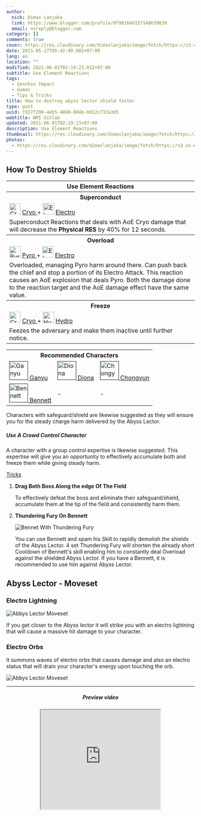 ```yaml
---
author:
  nick: Dimas Lanjaka
  link: https://www.blogger.com/profile/07981649157148639830
  email: noreply@blogger.com
category: []
comments: true
cover: https://res.cloudinary.com/dimaslanjaka/image/fetch/https://s3.us-east-1.amazonaws.com/gamewith-en/article_tools%2Fgenshin-impact%2Fgacha%2Fcryo_icon.png
date: 2021-05-27T05:42:00.002+07:00
lang: en
location: ""
modified: 2021-06-01T02:19:23.012+07:00
subtitle: Use Element Reactions
tags:
  - Genshin Impact
  - Games
  - Tips & Tricks
title: How to destroy abyss lector shield faster
type: post
uuid: fd27f290-4eb5-4888-804b-0d12c732a3d5
webtitle: WMI Gitlab
updated: 2021-06-01T02:19:23+07:00
description: Use Element Reactions
thumbnail: https://res.cloudinary.com/dimaslanjaka/image/fetch/https://s3.us-east-1.amazonaws.com/gamewith-en/article_tools%2Fgenshin-impact%2Fgacha%2Fcryo_icon.png
photos:
  - https://res.cloudinary.com/dimaslanjaka/image/fetch/https://s3.us-east-1.amazonaws.com/gamewith-en/article_tools%2Fgenshin-impact%2Fgacha%2Fcryo_icon.png
---
```


<section id="bootstrap-wrapper" class="carticle">    <h2>How To Destroy Shields</h2>    <div id="elemental" class="mb-2">        <table>            <tbody>                <tr>                    <th colspan="3">Use Element Reactions</th>                </tr>                <tr>                    <th>Superconduct</th>                </tr>                <tr>                    <td>                        <img src="https://res.cloudinary.com/dimaslanjaka/image/fetch/https://s3.us-east-1.amazonaws.com/gamewith-en/article_tools%2Fgenshin-impact%2Fgacha%2Fcryo_icon.png" width="30px" height="30px" alt="Cryo">                        <a href=""> Cryo </a>                        +                         <img src="https://res.cloudinary.com/dimaslanjaka/image/fetch/https://s3.us-east-1.amazonaws.com/gamewith-en/article_tools%2Fgenshin-impact%2Fgacha%2Felectro_icon.png" width="30px" height="30px" alt="Electro">                        <a href=""> Electro </a>                    </td>                </tr>                <tr>                    <td>                        Superconduct Reactions that deals with AoE Cryo damage that will decrease the <b>Physical RES</b> by 40% for 12 seconds.                     </td>                </tr>                <tr>                    <th>Overload</th>                </tr>                <tr>                    <td>                        <img src="https://res.cloudinary.com/dimaslanjaka/image/fetch/https://s3.us-east-1.amazonaws.com/gamewith-en/article_tools%2Fgenshin-impact%2Fgacha%2Fpyro_icon.png" width="30px" height="30px" alt="Pyro">                        <a href=""> Pyro </a>                        +                         <img src="https://res.cloudinary.com/dimaslanjaka/image/fetch/https://s3.us-east-1.amazonaws.com/gamewith-en/article_tools%2Fgenshin-impact%2Fgacha%2Felectro_icon.png" width="30px" height="30px" alt="Electro">                        <a href=""> Electro </a>                    </td>                </tr>                <tr>                    <td>                        Overloaded, managing Pyro harm around there. Can push back the chief and stop a portion of its Electro Attack.                         <span alt="Overload" title="Overload">This reaction</span> causes an AoE explosion that deals Pyro. Both the damage done to the reaction target and the AoE damage effect have the same value.                     </td>                </tr>                <tr>                    <th>Freeze</th>                </tr>                <tr>                    <td>                        <img src="https://res.cloudinary.com/dimaslanjaka/image/fetch/https://s3.us-east-1.amazonaws.com/gamewith-en/article_tools%2Fgenshin-impact%2Fgacha%2Fcryo_icon.png" width="30px" height="30px" alt="Cryo">                        <a href=""> Cryo </a>                        +                         <img src="https://res.cloudinary.com/dimaslanjaka/image/fetch/https://s3.us-east-1.amazonaws.com/gamewith-en/article_tools%2Fgenshin-impact%2Fgacha%2Fhydro_icon.png" width="30px" height="30px" alt="Hydro">                        <a href=""> Hydro </a>                    </td>                </tr>                <tr>                    <td>Feezes the adversary and make them inactive until further notice.</td>                </tr>            </tbody>        </table>    </div>     <div id="char" class="mb-2">        <div>            <table>                <tbody>                    <tr>                        <th colspan="3">Recommended Characters</th>                    </tr>                    <tr>                        <td>                            <a href="">                                <img src="https://res.cloudinary.com/dimaslanjaka/image/fetch/https://gamewith-en.akamaized.net/article_tools/genshin-impact/gacha/chara_32.png" width="50px" height="50px" alt="Ganyu">                                Ganyu                             </a>                        </td>                        <td>                            <a href="">                                <img src="https://res.cloudinary.com/dimaslanjaka/image/fetch/https://gamewith-en.akamaized.net/article_tools/genshin-impact/gacha/chara_29.png" width="50px" height="50px" alt="Diona">                                Diona                             </a>                        </td>                        <td>                            <a href="">                                <img src="https://res.cloudinary.com/dimaslanjaka/image/fetch/https://gamewith-en.akamaized.net/article_tools/genshin-impact/gacha/chara_20.png" width="50px" height="50px" alt="Chongyun">                                Chongyun                             </a>                        </td>                    </tr>                    <tr>                        <td>                            <a href="">                                <img src="https://res.cloudinary.com/dimaslanjaka/image/fetch/https://gamewith-en.akamaized.net/article_tools/genshin-impact/gacha/chara_10.png" width="50px" height="50px" alt="Bennett">                                Bennett                             </a>                        </td>                        <td>-</td>                        <td>-</td>                    </tr>                </tbody>            </table>        </div>        <p>            Characters with safeguard/shield are likewise suggested as they will ensure you for the steady charge harm             delivered by the Abyss Lector.         </p>        <h5>Use A Crowd Control Character</h5>        <p>            A character with a group control expertise is likewise suggested. This expertise will give you an             opportunity to effectively accumulate both and freeze them while giving steady harm.         </p>    </div>     <div id="additional">        <a href="" class="text-center">Tricks</a>        <ol>            <li>                <b>Drag Both Boss Along the edge Of The Field</b>                <p>                    To effectively defeat the boss and eliminate their safeguard/shield, accumulate them at the tip of the field and consistently harm them.                 </p>            </li>             <li>                <b>Thundering Fury On Bennett</b>                <p>                    </p><div class="text-center"><img src="https://res.cloudinary.com/dimaslanjaka/image/fetch/https://gamewith-en.akamaized.net/img/45d09bbd6d9a368aa2aa6064f13034c4.jpg" alt="Bennet With Thundering Fury"></div>                    <p>You can use Bennett and spam his Skill to rapidly demolish the shields of the Abyss Lector. 4 set Thundering Fury will shorten the already short Cooldown of Bennett's skill enabling him to constantly deal Overload against the shielded Abyss Lector. If you have a Bennett, it is recommended to use him against Abyss Lector.</p>                <p></p>            </li>        </ol>    </div>     <div id="lector-moveset">        <h2 id="2">            Abyss Lector - Moveset         </h2>        <h3>            Electro Lightning         </h3>        <div>            <div class="text-center">                <img src="https://res.cloudinary.com/dimaslanjaka/image/fetch/https://gamewith-en.akamaized.net/img/1173cad3a22f835855fd8bc2802cf45d.jpg" alt="Abbys Lector Moveset">            </div>        </div>        <p>            If you get closer to the Abyss lector it will strike you with an electro             lightning that will cause a massive hit damage to your character.         </p>        <h3>            Electro Orbs         </h3>        <p>            It summons waves of electro orbs that causes damage and also an electro             status that will drain your character's energy upon touching the orb.         </p>        <div>            <div class="text-center">                <img src="https://res.cloudinary.com/dimaslanjaka/image/fetch/https://gamewith-en.akamaized.net/img/ab037911512d999a009aa58426a5234b.jpg" alt="Abbys Lector Moveset">            </div>        </div>    </div>     <hr>     <div id="preview" class="mt-4">        <div class="separator" style="clear: both; text-align: center">            <h5 class="text-center">Preview video</h5>            <iframe class="BLOG_video_class" allowfullscreen="" youtube-src-id="8IV6dAgapb4" width="320" height="266" src="https://www.youtube.com/embed/8IV6dAgapb4"></iframe>        </div>    </div></section> <link rel="stylesheet" href="https://raw.githack.com/dimaslanjaka/Web-Manajemen/master/css/bootstrap-4.5-wrapper.css"><script>document.querySelectorAll("pre,code");
  pretext.forEach(function (el) {
    el.classList.toggle("notranslate", true);
  });</script>